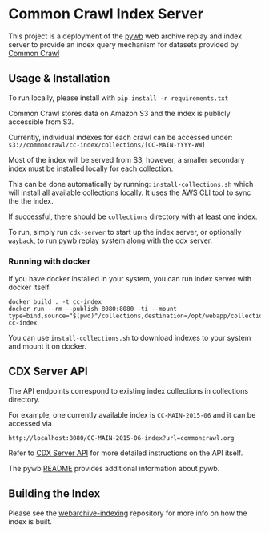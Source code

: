 # Common Crawl Index Server

This project is a deployment of the [pywb](https://github.com/webrecorder/pywb) web archive replay and index server to provide
an index query mechanism for datasets provided by [Common Crawl](https://commoncrawl.org)


## Usage & Installation
To run locally, please install with `pip install -r requirements.txt`

Common Crawl stores data on Amazon S3 and the index is publicly accessible from S3.

Currently, individual indexes for each crawl can be accessed under: `s3://commoncrawl/cc-index/collections/[CC-MAIN-YYYY-WW]`

Most of the index will be served from S3, however, a smaller secondary index must be installed locally for each collection.

This can be done automatically by running: `install-collections.sh` which will install all available collections locally. It uses the [AWS CLI](https://aws.amazon.com/cli/) tool to sync the the index.

If successful, there should be  `collections` directory with at least one index.

To run, simply run `cdx-server` to start up the index server, or optionally `wayback`, to run pywb replay system along with the cdx server.


### Running with docker

If you have docker installed in your system, you can run index server with docker itself.

```
docker build . -t cc-index
docker run --rm --publish 8080:8080 -ti --mount type=bind,source="$(pwd)"/collections,destination=/opt/webapp/collections cc-index
```

You can use `install-collections.sh` to download indexes to your system and mount it on docker.


## CDX Server API

The API endpoints correspond to existing index collections in collections directory.

For example, one currently available index is `CC-MAIN-2015-06` and it can be accessed via

`http://localhost:8080/CC-MAIN-2015-06-index?url=commoncrawl.org`


Refer to [CDX Server API](https://github.com/webrecorder/pywb/wiki/CDX-Server-API) for more detailed instructions on the API itself.

The pywb [README](https://github.com/webrecorder/pywb/blob/master/README.rst) provides additional information about pywb.


## Building the Index

Please see the [webarchive-indexing](https://github.com/ikreymer/webarchive-indexing) repository for more info on how the index is built.
